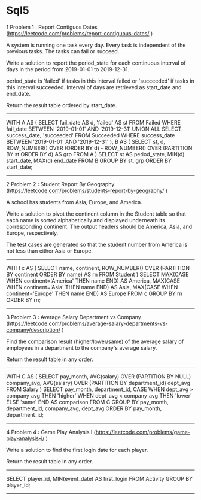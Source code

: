 # Sql5

1 Problem 1 : Report Contiguos Dates		(https://leetcode.com/problems/report-contiguous-dates/ )

A system is running one task every day. Every task is independent of the previous tasks. The tasks can fail or succeed.

Write a solution to report the period_state for each continuous interval of days in the period from 2019-01-01 to 2019-12-31.

period_state is 'failed' if tasks in this interval failed or 'succeeded' if tasks in this interval succeeded. Interval of days are retrieved as start_date and end_date.

Return the result table ordered by start_date.
________________________________________________________________________________________________________________________
WITH A AS (
  SELECT fail_date AS d, 'failed' AS st FROM Failed WHERE fail_date BETWEEN '2019-01-01' AND '2019-12-31'
  UNION ALL
  SELECT success_date, 'succeeded' FROM Succeeded WHERE success_date BETWEEN '2019-01-01' AND '2019-12-31'
),
B AS (
  SELECT st, d,
         ROW_NUMBER() OVER (ORDER BY d)
         - ROW_NUMBER() OVER (PARTITION BY st ORDER BY d) AS grp
  FROM A
)
SELECT st AS period_state, MIN(d) start_date, MAX(d) end_date
FROM B
GROUP BY st, grp
ORDER BY start_date;



________________________________________________________________________________________________________________________
2 Problem 2 : Student Report By Geography		(https://leetcode.com/problems/students-report-by-geography/ )

A school has students from Asia, Europe, and America.

Write a solution to pivot the continent column in the Student table so that each name is sorted alphabetically and displayed underneath its corresponding continent. The output headers should be America, Asia, and Europe, respectively.

The test cases are generated so that the student number from America is not less than either Asia or Europe.


________________________________________________________________________________________________________________________

WITH c AS (
  SELECT
    name,
    continent,
    ROW_NUMBER() OVER (PARTITION BY continent ORDER BY name) AS rn
  FROM Student
)
SELECT
  MAX(CASE WHEN continent='America' THEN name END) AS America,
  MAX(CASE WHEN continent='Asia' THEN name END)    AS Asia,
  MAX(CASE WHEN continent='Europe' THEN name END)  AS Europe
FROM c
GROUP BY rn
ORDER BY rn;




________________________________________________________________________________________________________________________

3 Problem 3 : Average Salary Department vs Company		(https://leetcode.com/problems/average-salary-departments-vs-company/description/ )

Find the comparison result (higher/lower/same) of the average salary of employees in a department to the company's average salary.

Return the result table in any order.
________________________________________________________________________________________________________________________

WITH C AS (
  SELECT pay_month,
         AVG(salary) OVER (PARTITION BY NULL) company_avg,
         AVG(salary) OVER (PARTITION BY department_id) dept_avg
  FROM Salary
)
SELECT pay_month,
       department_id,
       CASE
         WHEN dept_avg >  company_avg THEN 'higher'
         WHEN dept_avg <  company_avg THEN 'lower'
         ELSE 'same'
       END AS comparison
FROM C
GROUP BY pay_month, department_id, company_avg, dept_avg
ORDER BY pay_month, department_id;






________________________________________________________________________________________________________________________

4 Problem 4 : Game Play Analysis I		(https://leetcode.com/problems/game-play-analysis-i/ )

Write a solution to find the first login date for each player.

Return the result table in any order.

________________________________________________________________________________________________________________________


SELECT player_id, MIN(event_date) AS first_login
FROM Activity
GROUP BY player_id;





________________________________________________________________________________________________________________________
